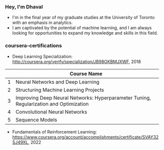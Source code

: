 ### Hey, I'm Dhaval
- I'm in the final year of my graduate studies at the University of Toronto with an emphasis in analytics.
- I am captivated by the potential of machine learning, and I am always looking for opportunities to expand my knowledge and skills in this field.

### coursera-certifications

- Deep Learning Specialization: http://coursera.org/verify/specialization/JB98GKBMJXWF,  2018

|  | Course Name |
|-----:|-----------|
|     1| Neural Networks and Deep Learning|
|     2| Structuring Machine Learning Projects    | 
|     3| Improving Deep Neural Networks: Hyperparameter Tuning, Regularization and Optimization| 
|     4| Convolutional Neural Networks |
|     5| Sequence Models |

- Fundamentals of Reinforcement Learning: https://www.coursera.org/account/accomplishments/certificate/SVAY32SJ49XL, 2022







<!--
**DhavalkumarPatel/DhavalkumarPatel** is a ✨ _special_ ✨ repository because its `README.md` (this file) appears on your GitHub profile.

Here are some ideas to get you started:

- 🔭 I’m currently working on ...
- 🌱 I’m currently learning ...
- 👯 I’m looking to collaborate on ...
- 🤔 I’m looking for help with ...
- 💬 Ask me about ...
- 📫 How to reach me: ...
- 😄 Pronouns: ...
- ⚡ Fun fact: ...

<details>
<summary>Top Skills</summary>

| Rank | Languages |
|-----:|-----------|
|     1| Javascript|
|     2| Python    |
|     3| SQL       |
  
</details>
-->
